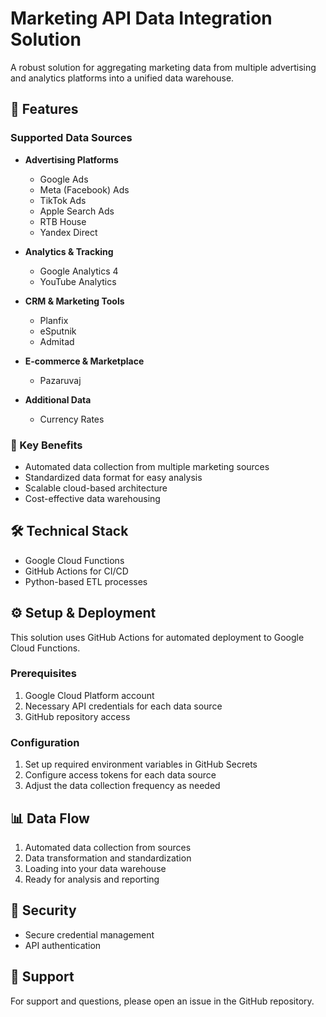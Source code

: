 # Marketing API Data Integration Solution

A robust solution for aggregating marketing data from multiple advertising and analytics platforms into a unified data warehouse.

## 🌟 Features

### Supported Data Sources
- **Advertising Platforms**
  - Google Ads
  - Meta (Facebook) Ads
  - TikTok Ads
  - Apple Search Ads
  - RTB House
  - Yandex Direct

- **Analytics & Tracking**
  - Google Analytics 4
  - YouTube Analytics

- **CRM & Marketing Tools**
  - Planfix
  - eSputnik
  - Admitad

- **E-commerce & Marketplace**
  - Pazaruvaj

- **Additional Data**
  - Currency Rates

### 🚀 Key Benefits
- Automated data collection from multiple marketing sources
- Standardized data format for easy analysis
- Scalable cloud-based architecture
- Cost-effective data warehousing

## 🛠️ Technical Stack
- Google Cloud Functions
- GitHub Actions for CI/CD
- Python-based ETL processes

## ⚙️ Setup & Deployment
This solution uses GitHub Actions for automated deployment to Google Cloud Functions. 

### Prerequisites
1. Google Cloud Platform account
2. Necessary API credentials for each data source
3. GitHub repository access

### Configuration
1. Set up required environment variables in GitHub Secrets
2. Configure access tokens for each data source
3. Adjust the data collection frequency as needed

## 📊 Data Flow
1. Automated data collection from sources
2. Data transformation and standardization
3. Loading into your data warehouse
4. Ready for analysis and reporting

## 🔐 Security
- Secure credential management
- API authentication

## 🤝 Support
For support and questions, please open an issue in the GitHub repository.
